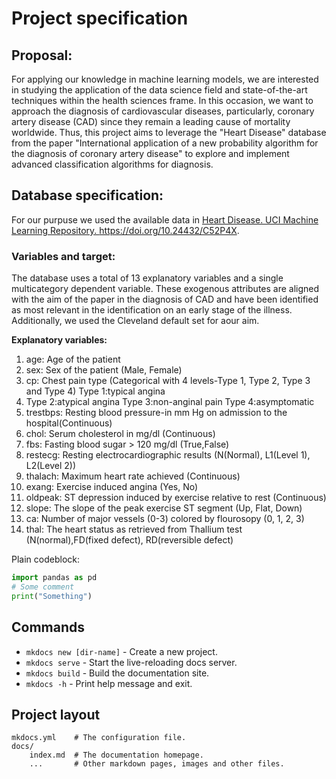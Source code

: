 # Project specification

## Proposal:
For applying our knowledge in machine learning models, we are interested in studying the application of
the data science field and state-of-the-art techniques within the health sciences frame. In this occasion, we want to approach the diagnosis of cardiovascular diseases, particularly, coronary artery disease (CAD) since they remain a leading cause of mortality worldwide. Thus, this project aims to leverage the "Heart Disease" database from the paper "International application of a new probability algorithm for the diagnosis of coronary artery disease" to explore and implement advanced classification algorithms for diagnosis.

## Database specification:
For our purpuse we used the available data in <a href="https://archive.ics.uci.edu/dataset/45/heart+disease" target="_blank" rel="noopener"> Heart Disease. UCI Machine Learning Repository. https://doi.org/10.24432/C52P4X. </a>

### Variables and target:
The database uses a total of 13 explanatory variables and a single multicategory dependent variable. These exogenous attributes are aligned with the aim of the paper in the diagnosis of CAD and have been identified as most relevant in the identification on an early stage of the illness. Additionally, we used the Cleveland default set for aour aim.

<b> Explanatory variables: </b>
<ol>
<li>age: Age of the patient</li>
<li>sex: Sex of the patient (Male, Female)</li>
<li>cp: Chest pain type (Categorical with 4 levels-Type 1, Type 2, Type 3 and Type 4) Type 1:typical angina <li>Type 2:atypical angina Type 3:non-anginal pain Type 4:asymptomatic</li>
<li>trestbps: Resting blood pressure-in mm Hg on admission to the hospital(Continuous)</li>
<li>chol: Serum cholesterol in mg/dl (Continuous)</li>
<li>fbs: Fasting blood sugar > 120 mg/dl (True,False)</li>
<li>restecg: Resting electrocardiographic results (N(Normal), L1(Level 1), L2(Level 2))</li>
<li>thalach: Maximum heart rate achieved (Continuous)</li>
<li>exang: Exercise induced angina (Yes, No)</li>
<li>oldpeak: ST depression induced by exercise relative to rest (Continuous)</li>
<li>slope: The slope of the peak exercise ST segment (Up, Flat, Down)</li>
<li>ca: Number of major vessels (0-3) colored by flourosopy (0, 1, 2, 3)</li>
<li>thal: The heart status as retrieved from Thallium test (N(normal),FD(fixed defect), RD(reversible defect)</li>
</ol>

Plain codeblock:
```py linenums="1" title="Adding title" hl_lines="2 3"
import pandas as pd
# Some comment
print("Something")
```


## Commands

* `mkdocs new [dir-name]` - Create a new project.
* `mkdocs serve` - Start the live-reloading docs server.
* `mkdocs build` - Build the documentation site.
* `mkdocs -h` - Print help message and exit.

## Project layout

    mkdocs.yml    # The configuration file.
    docs/
        index.md  # The documentation homepage.
        ...       # Other markdown pages, images and other files.
